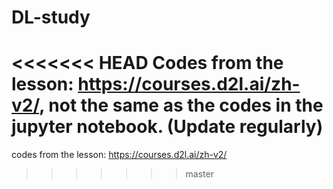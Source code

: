 # DL-study
<<<<<<< HEAD
Codes from the lesson: https://courses.d2l.ai/zh-v2/, not the same as the codes in the jupyter notebook.
(Update regularly)
=======
codes from the lesson: https://courses.d2l.ai/zh-v2/
>>>>>>> master
